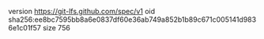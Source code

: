 version https://git-lfs.github.com/spec/v1
oid sha256:ee8bc7595bb8a6e0837df60e36ab749a852b1b89c671c005141d9836e1c01f57
size 756
